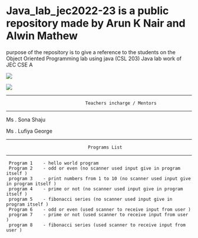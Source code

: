 # Java_lab_jec2022-23 is a public repository made by Arun K Nair and Alwin Mathew 
purpose of the repository is to give a reference to the students on the Object Oriented Programming lab using java (CSL 203)
Java lab work of JEC CSE A 


[![](https://img.shields.io/badge/Programs%20by-Arun%20K%20Nair-orange)](mailto:arunknair.cse21@jecc.ac.in)


[![](https://img.shields.io/badge/Programs%20by-Alwin%20Mathew-white)](mailto:alwinmathew.cse21@jecc.ac.in)
       
       
 ----------------------------------------------------------------------------------------------------------------------         
                                  Teachers incharge / Mentors 
-----------------------------------------------------------------------------------------------------------------------
Ms . Sona Shaju

Ms . Lufiya George

_________________________________________________________________________________________________________________________
                                   Programs List
---------------------------------------------------------------------------------------------------------------------
     Program 1    - hello world program
     Program 2    - odd or even (no scanner used input give in program itself )
     program 3    - print numbers from 1 to 10 (no scanner used input give in program itself )
     program 4    - prime or not (no scanner used input give in program itself )
     program 5    - fibonacci series (no scanner used input give in program itself )
     Program 6    - odd or even (used scanner to receive input from user )
     program 7    - prime or not (used scanner to receive input from user )
     program 8    - fibonacci series (used scanner to receive input from user )
     
     
